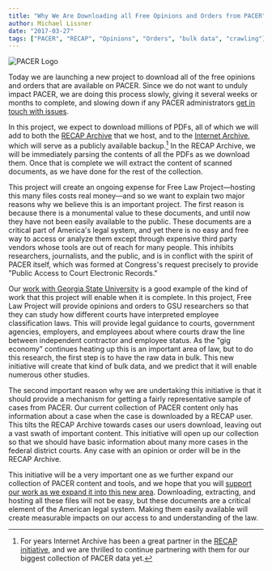 ```yaml
---
title: "Why We Are Downloading all Free Opinions and Orders from PACER"
author: Michael Lissner
date: "2017-03-27"
tags: ["PACER", "RECAP", "Opinions", "Orders", "bulk data", "crawling"]
---
```



<div className="right-image">
    <img src="/images/pacer-logo-300w.png"
         alt="PACER Logo"
         className="img-responsive border"/>
</div>

Today we are launching a new project to download all of the free opinions and orders that are available on PACER. Since we do not want to unduly impact PACER, we are doing this process slowly, giving it several weeks or months to complete, and slowing down if any PACER administrators [get in touch with issues][c]. 

In this project, we expect to download millions of PDFs, all of which we will add to both the [RECAP Archive][recap] that we host, and to the [Internet Archive][ia], which will serve as a publicly available backup.[^1] In the RECAP Archive, we will be immediately parsing the contents of all the PDFs as we download them. Once that is complete we will extract the content of scanned documents, as we have done for the rest of the collection.

This project will create an ongoing expense for Free Law Project—hosting this many files costs real money—and so we want to explain two major reasons why we believe this is an important project. The first reason is because there is a monumental value to these documents, and until now they have not been easily available to the public. These documents are a critical part of America's legal system, and yet there is no easy and free way to access or analyze them except through expensive third party vendors whose tools are out of reach for many people. This inhibits researchers, journalists, and the public, and is in conflict with the spirit of PACER itself, which was formed at Congress's request precisely to provide "Public Access to Court Electronic Records."
 
Our [work with Georgia State University][gsu] is a good example of the kind of work that this project will enable when it is complete. In this project, Free Law Project will provide opinions and orders to GSU researchers so that they can study how different courts have interpreted employee classification laws. This will provide legal guidance to courts, government agencies, employers, and employees about where courts draw the line between independent contractor and employee status. As the "gig economy" continues heating up this is an important area of law, but to do this research, the first step is to have the raw data in bulk. This new initiative will create that kind of bulk data, and we predict that it will enable numerous other studies.

The second important reason why we are undertaking this initiative is that it should provide a mechanism for getting a fairly representative sample of cases from PACER. Our current collection of PACER content only has information about a case when the case is downloaded by a RECAP user. This tilts the RECAP Archive towards cases our users download, leaving out a vast swath of important content. This initiative will open up our collection so that we should have basic information about many more cases in the federal district courts. Any case with an opinion or order will be in the RECAP Archive.

This initiative will be a very important one as we further expand our collection of PACER content and tools, and we hope that you will [support our work as we expand it into this new area][donate]. Downloading, extracting, and hosting all these files will not be easy, but these documents are a critical element of the American legal system. Making them easily available will create measurable impacts on our access to and understanding of the law.


[^1]: For years Internet Archive has been a great partner in the <a href="https://free.law/recap/">RECAP initiative</a>, and we are thrilled to continue partnering with them for our biggest collection of PACER data yet. 

[recap]: https://www.courtlistener.com/recap/
[remove]: {filename}/free-law-project-joins-request-for-access-to-offline-pacer-documents.md
[gsu]: {filename}/dol-grant.md
[c]: /contact/
[ia]: https://archive.org/details/usfederalcourts&tab=about
[donate]: /donate/
